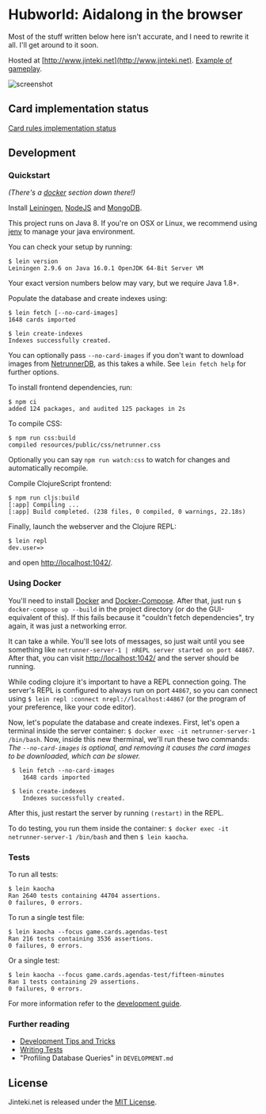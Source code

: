 # Hubworld: Aidalong in the browser

Most of the stuff written below here isn't accurate, and I need to rewrite it all. I'll get around to it soon.

Hosted at [http://www.jinteki.net](http://www.jinteki.net). [Example of gameplay](https://www.youtube.com/watch?v=cnWudnpeY2c).

![screenshot](http://i.imgur.com/xkxOMHc.jpg)

## Card implementation status

[Card rules implementation status](https://docs.google.com/spreadsheets/d/1ICv19cNjSaW9C-DoEEGH3iFt09PBTob4CAutGex0gnE/pubhtml)

## Development

### Quickstart

*(There's a [docker](#using-docker) section down there!)*

Install [Leiningen](https://leiningen.org/),
[NodeJS](https://nodejs.org/en/download/package-manager/#macos) and
[MongoDB](https://docs.mongodb.com/manual/installation/).

This project runs on Java 8. If you're on OSX or Linux, we recommend using
[jenv](https://github.com/jenv/jenv/blob/master/README.md) to manage your java environment.

You can check your setup by running:

    $ lein version
    Leiningen 2.9.6 on Java 16.0.1 OpenJDK 64-Bit Server VM

Your exact version numbers below may vary, but we require Java 1.8+.

Populate the database and create indexes using:

    $ lein fetch [--no-card-images]
    1648 cards imported

    $ lein create-indexes
    Indexes successfully created.

You can optionally pass `--no-card-images` if you don't want to download images from
[NetrunnerDB](https://netrunnerdb.com/), as this takes a while. See `lein fetch help`
for further options.

To install frontend dependencies, run:

    $ npm ci
    added 124 packages, and audited 125 packages in 2s

To compile CSS:

    $ npm run css:build
    compiled resources/public/css/netrunner.css

Optionally you can say `npm run watch:css` to watch for changes and automatically
recompile.

Compile ClojureScript frontend:

    $ npm run cljs:build
    [:app] Compiling ...
    [:app] Build completed. (238 files, 0 compiled, 0 warnings, 22.18s)

Finally, launch the webserver and the Clojure REPL:

    $ lein repl
    dev.user=>

and open [http://localhost:1042/](http://localhost:1042/).

### Using Docker

You'll need to install [Docker](https://docs.docker.com/get-docker/) and [Docker-Compose](https://docs.docker.com/compose/install/). After that, just run `$ docker-compose up --build` in the project directory (or do the GUI-equivalent of this). If this fails because it "couldn't fetch dependencies", try again, it was just a networking error.

It can take a while. You'll see lots of messages, so just wait until you see something like `netrunner-server-1 | nREPL server started on port 44867`. After that, you can visit [http://localhost:1042/](http://localhost:1042/) and the server should be running.

While coding clojure it's important to have a REPL connection going. The server's REPL is configured to always run on port `44867`, so you can connect using `$ lein repl :connect nrepl://localhost:44867` (or the program of your preference, like your code editor).

Now, let's populate the database and create indexes. First, let's open a terminal inside the server container: `$ docker exec -it netrunner-server-1 /bin/bash`. Now, inside this new therminal, we'll run these two commands: *The `--no-card-images` is optional, and removing it causes the card images to be downloaded, which can be slower.*

```
 $ lein fetch --no-card-images
    1648 cards imported

 $ lein create-indexes
    Indexes successfully created.
```

After this, just restart the server by running `(restart)` in the REPL.

To do testing, you run them inside the container: `$ docker exec -it netrunner-server-1 /bin/bash` and then `$ lein kaocha`.
### Tests

To run all tests:

    $ lein kaocha
    Ran 2640 tests containing 44704 assertions.
    0 failures, 0 errors.

To run a single test file:

    $ lein kaocha --focus game.cards.agendas-test
    Ran 216 tests containing 3536 assertions.
    0 failures, 0 errors.

Or a single test:

    $ lein kaocha --focus game.cards.agendas-test/fifteen-minutes
    Ran 1 tests containing 29 assertions.
    0 failures, 0 errors.

For more information refer to the [development guide](https://github.com/mtgred/netrunner/wiki/Getting-Started-with-Development).

### Further reading

- [Development Tips and Tricks](https://github.com/mtgred/netrunner/wiki/Development-Tips-and-Tricks)
- [Writing Tests](https://github.com/mtgred/netrunner/wiki/Tests)
- "Profiling Database Queries" in `DEVELOPMENT.md`

## License

Jinteki.net is released under the [MIT License](http://www.opensource.org/licenses/MIT).
